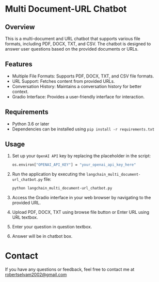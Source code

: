 
# Multi Document-URL Chatbot

## Overview

This is a multi-document and URL chatbot that supports various file formats, including PDF, DOCX, TXT, and CSV. The chatbot is designed to answer user questions based on the provided documents or URLs.

## Features

- Multiple File Formats: Supports PDF, DOCX, TXT, and CSV file formats.
- URL Support: Fetches content from provided URLs.
- Conversation History: Maintains a conversation history for better context.
- Gradio Interface: Provides a user-friendly interface for interaction.

## Requirements

- Python 3.6 or later
- Dependencies can be installed using `pip install -r requirements.txt`

## Usage

1. Set up your `OpenAI API` key by replacing the placeholder in the script:

   ```bash
   os.environ["OPENAI_API_KEY"] = "your_openai_api_key_here"

2. Run the application by executing the `langchain_multi_document-url_chatbot.py` file:

   ```bash
   python langchain_multi_document-url_chatbot.py

3. Access the Gradio interface in your web browser by navigating to the provided URL.

3. Upload PDF, DOCX, TXT using browse file button or Enter URL using URL textbox. 

4. Enter your question in question textbox.

5. Answer will be in chatbot box.

# Contact
If you have any questions or feedback, feel free to contact me at robertselvam2002@gmail.com
